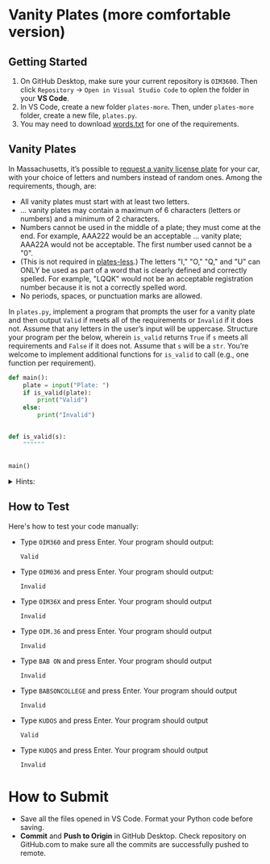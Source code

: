 # Vanity Plates (more comfortable version)

## Getting Started

1. On GitHub Desktop, make sure your current repository is `OIM3600`. Then click `Repository` -> `Open in Visual Studio Code` to oplen the folder in your **VS Code**.
2. In VS Code, create a new folder `plates-more`. Then, under `plates-more` folder, create a new file, `plates.py`.
3. You may need to download [words.txt](../code/data/words.txt) for one of the requirements.

## Vanity Plates

In Massachusetts, it’s possible to [request a vanity license plate](https://www.mass.gov/how-to/request-a-vanity-license-plate) for your car, with your choice of letters and numbers instead of random ones. Among the requirements, though, are:

- All vanity plates must start with at least two letters.
- … vanity plates may contain a maximum of 6 characters (letters or numbers) and a minimum of 2 characters.
- Numbers cannot be used in the middle of a plate; they must come at the end. For example, AAA222 would be an acceptable … vanity plate; AAA22A would not be acceptable. The first number used cannot be a "0".
- (This is not required in [plates-less](plates-less.md).) The letters "I," "O," "Q," and "U" can ONLY be used as part of a word that is clearly defined and correctly spelled. For example, "LQQK" would not be an acceptable registration number because it is not a correctly spelled word. 
- No periods, spaces, or punctuation marks are allowed.

In `plates.py`, implement a program that prompts the user for a vanity plate and then output `Valid` if meets all of the requirements or `Invalid` if it does not. Assume that any letters in the user’s input will be uppercase. Structure your program per the below, wherein `is_valid` returns `True` if `s` meets all requirements and `False` if it does not. Assume that `s` will be a `str`. You’re welcome to implement additional functions for `is_valid` to call (e.g., one function per requirement).

```py
def main():
    plate = input("Plate: ")
    if is_valid(plate):
        print("Valid")
    else:
        print("Invalid")


def is_valid(s):
    """"""


main()
```

<details>
<summary>Hints:</summary>

1. Recall that a `str` comes with quite a few [methods](https://docs.python.org/3/library/stdtypes.html#string-methods). 
2. Much like a `list`, a str is a “sequence” (of characters), which means it can be [sliced](https://docs.python.org/3/library/stdtypes.html#common-sequence-operations) into shorter strings with syntax like `s[i:j]`. For instance, if `s` is `"OIM3600"`, then `s[0:3]` would be `"OIM"`.
  
</details>

## How to Test

Here's how to test your code manually:

- Type `OIM360` and press Enter. Your program should output:
    ```
    Valid
    ```

- Type `OIM036` and press Enter. Your program should output:
    ```
    Invalid
    ```

- Type `OIM36X` and press Enter. Your program should output
    ```
    Invalid
    ```

- Type `OIM.36` and press Enter. Your program should output
    ```
    Invalid
    ```

- Type `BAB ON` and press Enter. Your program should output
    ```
    Invalid
    ```

- Type `BABSONCOLLEGE` and press Enter. Your program should output
    ```
    Invalid
    ```

- Type `KUDOS` and press Enter. Your program should output
    ```
    Valid
    ```

- Type `KUDQS` and press Enter. Your program should output
    ```
    Invalid
    ```

# How to Submit

- Save all the files opened in VS Code. Format your Python code before saving.
- **Commit** and **Push to Origin** in GitHub Desktop. Check repository on GitHub.com to make sure all the commits are successfully pushed to remote.